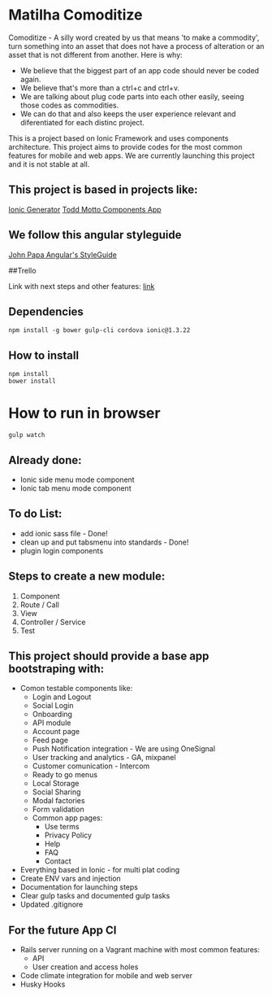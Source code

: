 # Matilha Comoditize

Comoditize - A silly word created by us that means 'to make a commodity', turn something into an asset that does not have a process of alteration or an asset that is not different from another. Here is why:

- We believe that the biggest part of an app code should never be coded again.
- We believe that's more than a ctrl+c and ctrl+v.
- We are talking about plug code parts into each other easily, seeing those codes as commodities.
- We can do that and also keeps the user experience relevant and diferentiated for each distinc project.


This is a project based on Ionic Framework and uses components architecture. This project aims to provide codes for the most common features for mobile and web apps. We are currently launching this project and it is not stable at all.

## This project is based in projects like:
[Ionic Generator](https://github.com/mwaylabs/generator-m-ionic)
[Todd Motto Components App](https://github.com/toddmotto/angular-1-5-components-app)


## We follow this angular styleguide
[John Papa Angular's StyleGuide](https://github.com/johnpapa/angular-styleguide/blob/master/a1/README.md)


##Trello

Link with next steps and other features: [link](https://trello.com/b/zIftVbBr/matilha-app-boilerplate)

## Dependencies
```
npm install -g bower gulp-cli cordova ionic@1.3.22
```

## How to install
```
npm install
bower install
```

# How to run in browser
```
gulp watch
```

## Already done:
- Ionic side menu mode component
- Ionic tab menu mode component

## To do List:
- add ionic sass file - Done!
- clean up and put tabsmenu into standards - Done!
- plugin login components

## Steps to create a new module:
1. Component
2. Route / Call
3. View
4. Controller / Service
5. Test

## This project should provide a base app bootstraping with:

- Comon testable components like:
  - Login and Logout
  - Social Login
  - Onboarding
  - API module
  - Account page
  - Feed page
  - Push Notification integration - We are using OneSignal
  - User tracking and analytics - GA, mixpanel
  - Customer comunication - Intercom
  - Ready to go menus
  - Local Storage
  - Social Sharing
  - Modal factories
  - Form validation
  - Common app pages:
    - Use terms
    - Privacy Policy
    - Help
    - FAQ
    - Contact
- Everything based in Ionic - for multi plat coding
- Create ENV vars and injection
- Documentation for launching steps
- Clear gulp tasks and documented gulp tasks
- Updated .gitignore

## For the future App CI
- Rails server running on a Vagrant machine with most common features:
  - API
  - User creation and access holes
- Code climate integration for mobile and web server
- Husky Hooks



